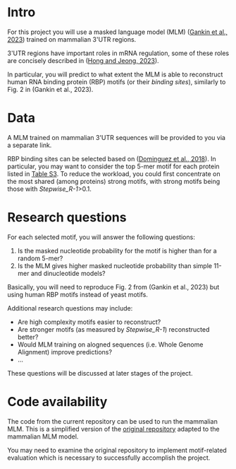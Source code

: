 # Intro

For this project you will use a masked language model (MLM) ([Gankin et al., 2023](https://www.biorxiv.org/content/10.1101/2023.01.26.525670v1)) trained on mammalian 3'UTR regions.

3'UTR regions have important roles in mRNA regulation, some of these roles are concisely described in ([Hong and Jeong, 2023](https://www.ncbi.nlm.nih.gov/pmc/articles/PMC9880603/)).

In particular, you will predict to what extent the MLM is able to reconstruct human RNA binding protein (RBP) motifs (or their *binding sites*), similarly to Fig. 2 in  (Gankin et al., 2023). 

# Data

A MLM trained on mammalian 3'UTR sequences will be provided to you via a separate link.

RBP binding sites can be selected based on ([Dominguez et al., 2018](https://www.sciencedirect.com/science/article/pii/S1097276518303514?ref=cra_js_challenge&fr=RR-1)). In particular, you may want to consider the top 5-mer motif for each protein listed in [Table S3](https://ars.els-cdn.com/content/image/1-s2.0-S1097276518303514-mmc4.xlsx). To reduce the workload, you could first concentrate on the most shared (among proteins) strong motifs, with strong motifs being those with *Stepwise_R-1*>0.1.

# Research questions

For each selected motif, you will answer the following questions:

1.  Is the masked nucleotide probability for the motif is higher than for a random 5-mer?
2.  Is the MLM gives higher masked nucleotide probability than simple 11-mer and dinucleotide models?

Basically, you will need to reproduce Fig. 2 from (Gankin et al., 2023) but using human RBP motifs instead of yeast motifs.

Additional research questions may include:

* Are high complexity motifs easier to reconstruct?
* Are stronger motifs (as measured by *Stepwise_R-1*) reconstructed better?
* Would MLM training on alogned sequences (i.e. Whole Genome Alignment) improve predictions?
* ...

These questions will be discussed at later stages of the project.

# Code availability

The code from the current repository can be used to run the mammalian MLM. This is a simplified version of the [original repository](https://github.com/DennisGankin/species-aware-DNA-LM) adapted to the mammalian MLM model.

You may need to examine the original repository to implement motif-related evaluation which is necessary to successfully accomplish the project.





